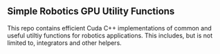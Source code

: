 ## Simple Robotics GPU Utility Functions
This repo contains efficient Cuda C++ implementations of common and useful
utiltiy functions for robotics applications. This includes, but is not limited to,
integrators and other helpers.
